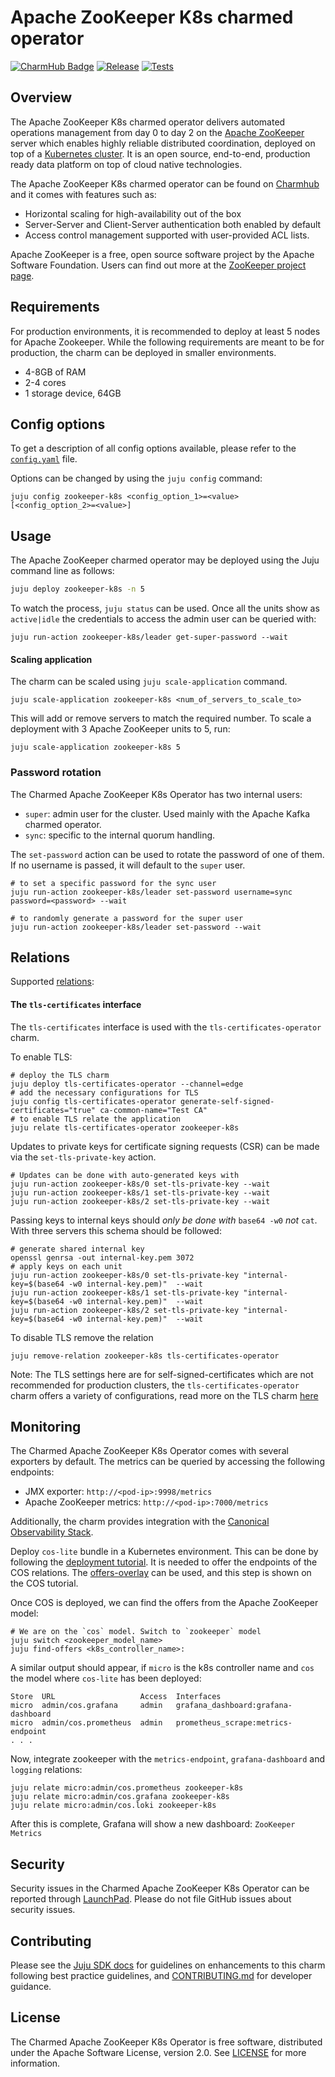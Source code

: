 # Apache ZooKeeper K8s charmed operator

[![CharmHub Badge](https://charmhub.io/zookeeper-k8s/badge.svg)](https://charmhub.io/zookeeper-k8s)
[![Release](https://github.com/canonical/zookeeper-k8s-operator/actions/workflows/release.yaml/badge.svg)](https://github.com/canonical/zookeeper-k8s-operator/actions/workflows/release.yaml)
[![Tests](https://github.com/canonical/zookeeper-k8s-operator/actions/workflows/ci.yaml/badge.svg?branch=main)](https://github.com/canonical/zookeeper-k8s-operator/actions/workflows/ci.yaml?query=branch%3Amain)

## Overview

The Apache ZooKeeper K8s charmed operator delivers automated operations management from day 0 to day 2 on the [Apache ZooKeeper](https://zookeeper.apache.org/) server which enables highly reliable distributed coordination, deployed on top of a [Kubernetes cluster](https://kubernetes.io/). It is an open source, end-to-end, production ready data platform on top of cloud native technologies.

The Apache ZooKeeper K8s charmed operator can be found on [Charmhub](https://charmhub.io/zookeeper-k8s) and it comes with features such as:

- Horizontal scaling for high-availability out of the box
- Server-Server and Client-Server authentication both enabled by default
- Access control management supported with user-provided ACL lists.

Apache ZooKeeper is a free, open source software project by the Apache Software Foundation. Users can find out more at the [ZooKeeper project page](https://zookeeper.apache.org/).

## Requirements

For production environments, it is recommended to deploy at least 5 nodes for Apache Zookeeper.
While the following requirements are meant to be for production, the charm can be deployed in smaller environments.

- 4-8GB of RAM
- 2-4 cores
- 1 storage device, 64GB

## Config options

To get a description of all config options available, please refer to the [`config.yaml`](https://github.com/canonical/zookeeper-k8s-operator/blob/main/config.yaml) file.

Options can be changed by using the `juju config` command:

```shell
juju config zookeeper-k8s <config_option_1>=<value> [<config_option_2>=<value>]
```

## Usage

The Apache ZooKeeper charmed operator may be deployed using the Juju command line as follows:

```bash
juju deploy zookeeper-k8s -n 5
```

To watch the process, `juju status` can be used. Once all the units show as `active|idle` the credentials to access the admin user can be queried with:

```shell
juju run-action zookeeper-k8s/leader get-super-password --wait 
```

#### Scaling application

The charm can be scaled using `juju scale-application` command.

```shell
juju scale-application zookeeper-k8s <num_of_servers_to_scale_to>
```

This will add or remove servers to match the required number. To scale a deployment with 3 Apache ZooKeeper units to 5, run:

```shell
juju scale-application zookeeper-k8s 5
```

### Password rotation

The Charmed Apache ZooKeeper K8s Operator has two internal users:

- `super`: admin user for the cluster. Used mainly with the Apache Kafka charmed operator.
- `sync`: specific to the internal quorum handling. 

The `set-password` action can be used to rotate the password of one of them. If no username is passed, it will default to the `super` user.

```shell
# to set a specific password for the sync user
juju run-action zookeeper-k8s/leader set-password username=sync password=<password> --wait

# to randomly generate a password for the super user
juju run-action zookeeper-k8s/leader set-password --wait
```

## Relations

Supported [relations](https://juju.is/docs/olm/relations):

#### The `tls-certificates` interface

The `tls-certificates` interface is used with the `tls-certificates-operator` charm.

To enable TLS:

```shell
# deploy the TLS charm 
juju deploy tls-certificates-operator --channel=edge
# add the necessary configurations for TLS
juju config tls-certificates-operator generate-self-signed-certificates="true" ca-common-name="Test CA" 
# to enable TLS relate the application 
juju relate tls-certificates-operator zookeeper-k8s
```

Updates to private keys for certificate signing requests (CSR) can be made via the `set-tls-private-key` action.

```shell
# Updates can be done with auto-generated keys with
juju run-action zookeeper-k8s/0 set-tls-private-key --wait
juju run-action zookeeper-k8s/1 set-tls-private-key --wait
juju run-action zookeeper-k8s/2 set-tls-private-key --wait
```

Passing keys to internal keys should *only be done with* `base64 -w0` *not* `cat`. With three servers this schema should be followed:

```shell
# generate shared internal key
openssl genrsa -out internal-key.pem 3072
# apply keys on each unit
juju run-action zookeeper-k8s/0 set-tls-private-key "internal-key=$(base64 -w0 internal-key.pem)"  --wait
juju run-action zookeeper-k8s/1 set-tls-private-key "internal-key=$(base64 -w0 internal-key.pem)"  --wait
juju run-action zookeeper-k8s/2 set-tls-private-key "internal-key=$(base64 -w0 internal-key.pem)"  --wait
```

To disable TLS remove the relation

```shell
juju remove-relation zookeeper-k8s tls-certificates-operator
```

Note: The TLS settings here are for self-signed-certificates which are not recommended for production clusters, the `tls-certificates-operator` charm offers a variety of configurations, read more on the TLS charm [here](https://charmhub.io/tls-certificates-operator)

## Monitoring

The Charmed Apache ZooKeeper K8s Operator comes with several exporters by default. The metrics can be queried by accessing the following endpoints:

- JMX exporter: `http://<pod-ip>:9998/metrics`
- Apache ZooKeeper metrics: `http://<pod-ip>:7000/metrics`

Additionally, the charm provides integration with the [Canonical Observability Stack](https://charmhub.io/topics/canonical-observability-stack).

Deploy `cos-lite` bundle in a Kubernetes environment. This can be done by following the [deployment tutorial](https://charmhub.io/topics/canonical-observability-stack/tutorials/install-microk8s). It is needed to offer the endpoints of the COS relations. The [offers-overlay](https://github.com/canonical/cos-lite-bundle/blob/main/overlays/offers-overlay.yaml) can be used, and this step is shown on the COS tutorial.

Once COS is deployed, we can find the offers from the Apache ZooKeeper model:

```shell
# We are on the `cos` model. Switch to `zookeeper` model
juju switch <zookeeper_model_name>
juju find-offers <k8s_controller_name>:
```

A similar output should appear, if `micro` is the k8s controller name and `cos` the model where `cos-lite` has been deployed:

```
Store  URL                   Access  Interfaces                         
micro  admin/cos.grafana     admin   grafana_dashboard:grafana-dashboard
micro  admin/cos.prometheus  admin   prometheus_scrape:metrics-endpoint
. . .
```

Now, integrate zookeeper with the `metrics-endpoint`, `grafana-dashboard` and `logging` relations:

```shell
juju relate micro:admin/cos.prometheus zookeeper-k8s
juju relate micro:admin/cos.grafana zookeeper-k8s
juju relate micro:admin/cos.loki zookeeper-k8s
```

After this is complete, Grafana will show a new dashboard: `ZooKeeper Metrics`

## Security

Security issues in the Charmed Apache ZooKeeper K8s Operator can be reported through [LaunchPad](https://wiki.ubuntu.com/DebuggingSecurity#How%20to%20File). Please do not file GitHub issues about security issues.


## Contributing

Please see the [Juju SDK docs](https://juju.is/docs/sdk) for guidelines on enhancements to this charm following best practice guidelines, and [CONTRIBUTING.md](https://github.com/canonical/zookeeper-k8s-operator/blob/main/CONTRIBUTING.md) for developer guidance.


## License

The Charmed Apache ZooKeeper K8s Operator is free software, distributed under the Apache Software License, version 2.0. See [LICENSE](https://github.com/canonical/zookeeper-k8s-operator/blob/main/LICENSE) for more information.
